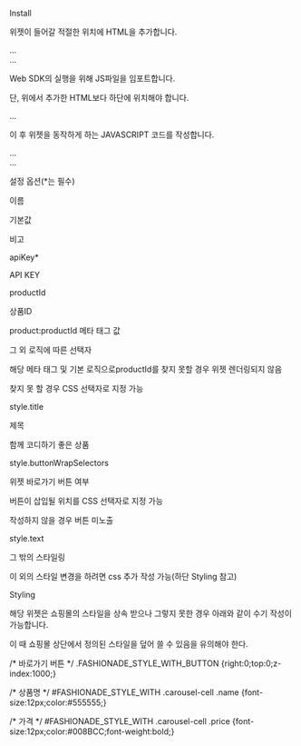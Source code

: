 Install

위젯이 들어갈 적절한 위치에 HTML을 추가합니다.

<body>
	...
	<div id="FASHIONADE_STYLE_WITH"></div>
	...
</body>


Web SDK의 실행을 위해 JS파일을 임포트합니다.

단, 위에서 추가한 HTML보다 하단에 위치해야 합니다.

<body>
  <div id="FASHIONADE_STYLE_WITH"></div>
  ...
  <script src="<https://fashionade2020.github.io/style.ai-sdk/v2/stylewith.min.js>"></script>
</body>


이 후 위젯을 동작하게 하는 JAVASCRIPT 코드를 작성합니다.

<body>
	...
	<div id="FASHIONADE_STYLE_WITH"></div>
	...
    <script src="<https://fashionade2020.github.io/style.ai-sdk/v2/stylewith.min.js>"></script>
		<script>
			FASHIONADE_STYLE_WITH.init({
		    apiKey: {API KEY},
			productId: '',
		    style: {
		        title: '',
		        buttonWrapSelectors: `
		            #contents > div.xans-element-.xans-product.xans-product-detail.section > div.detailArea > div.xans-element-.xans-product.xans-product-image.imgArea > div.RW,
		            #contents > div.xans-element-.xans-product.xans-product-detail.section > div.detailArea > div.xans-element-.xans-product.xans-product-image.imgArea > div.RTMB
						`,
		        text: `
		            #header.fixed {z-index:1001;}
		            .FASHIONADE_STYLE_WITH_BUTTON {right:16px;top:16px;z-index:1000;}
		            #FASHIONADE_STYLE_WITH .carousel-cell .name {font-size:12px;color:#555555;}
		            #FASHIONADE_STYLE_WITH .carousel-cell .price {font-size:12px;color:#008BCC;font-weight:bold;}
		        `
		    }
			});
		</script>
</body>




설정 옵션(*는 필수)

이름

기본값

비고

apiKey*

API KEY

productId

상품ID

product:productId 메타 태그 값

그 외 로직에 따른 선택자

해당 메타 태그 및 기본 로직으로productId를 찾지 못할 경우 위젯 렌더링되지 않음

찾지 못 할 경우 CSS 선택자로 지정 가능

style.title

제목

함께 코디하기 좋은 상품

style.buttonWrapSelectors

위젯 바로가기 버튼 여부

버튼이 삽입될 위치를 CSS 선택자로 지정 가능

작성하지 않을 경우 버튼 미노출

style.text

그 밖의 스타일링

이 외의 스타일 변경을 하려면 css 추가 작성 가능(하단 Styling 참고)

Styling

해당 위젯은 쇼핑몰의 스타일을 상속 받으나 그렇지 못한 경우 아래와 같이 수기 작성이 가능합니다.

이 때 쇼핑몰 상단에서 정의된 스타일을 덮어 쓸 수 있음을 유의해야 한다.

/* 바로가기 버튼 */
.FASHIONADE_STYLE_WITH_BUTTON {right:0;top:0;z-index:1000;}

/* 상품명 */
#FASHIONADE_STYLE_WITH .carousel-cell .name {font-size:12px;color:#555555;}

/* 가격 */
#FASHIONADE_STYLE_WITH .carousel-cell .price {font-size:12px;color:#008BCC;font-weight:bold;}
